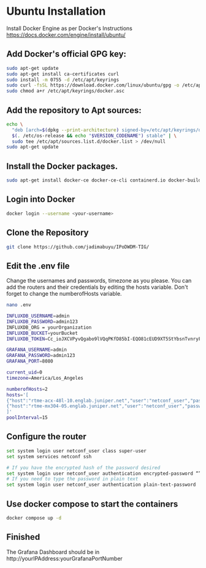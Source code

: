 # Ubuntu Installation

Install Docker Engine as per Docker's Instructions
https://docs.docker.com/engine/install/ubuntu/

## Add Docker's official GPG key:
```bash
sudo apt-get update
sudo apt-get install ca-certificates curl
sudo install -m 0755 -d /etc/apt/keyrings
sudo curl -fsSL https://download.docker.com/linux/ubuntu/gpg -o /etc/apt/keyrings/docker.asc
sudo chmod a+r /etc/apt/keyrings/docker.asc
```

## Add the repository to Apt sources:
```bash
echo \
  "deb [arch=$(dpkg --print-architecture) signed-by=/etc/apt/keyrings/docker.asc] https://download.docker.com/linux/ubuntu \
  $(. /etc/os-release && echo "$VERSION_CODENAME") stable" | \
  sudo tee /etc/apt/sources.list.d/docker.list > /dev/null
sudo apt-get update
```
## Install the Docker packages.
```bash
sudo apt-get install docker-ce docker-ce-cli containerd.io docker-buildx-plugin docker-compose-plugin
```
## Login into Docker
```bash
docker login --username <your-username>
```

## Clone the Repository
```bash
git clone https://github.com/jadimabuyu/IPoDWDM-TIG/
```

## Edit the .env file
Change the usernames and passwords, timezone as you please. You can add the routers and their credentials by editing the hosts variable.
Don't forget to change the numberofHosts variable.
```bash
nano .env
```

```bash
INFLUXDB_USERNAME=admin
INFLUXDB_PASSWORD=admin123
INFLUXDB_ORG = yourOrganization
INFLUXDB_BUCKET=yourBucket
INFLUXDB_TOKEN=Cc_ioJXCVPyvQgabo9lVQqPKfD85bI-EQO81cEUD9XT5StYbsnTvnryF5QCemXXpTdiIrJoJXbprLiQcUbbDng==

GRAFANA_USERNAME=admin
GRAFANA_PASSWORD=admin123
GRAFANA_PORT=8080

current_uid=0
timezone=America/Los_Angeles

numberofHosts=2
hosts='[
{"host":"rtme-acx-48l-10.englab.juniper.net","user":"netconf_user","passwd":"PASSWORD"},
{"host":"rtme-mx304-05.englab.juniper.net","user":"netconf_user","passwd":"PASSWORD"},
]'
poolInterval=15
```

## Configure the router
```bash
set system login user netconf_user class super-user
set system services netconf ssh

# If you have the encrypted hash of the password desired
set system login user netconf_user authentication encrypted-password “”
# If you need to type the password in plain text
set system login user netconf_user authentication plain-text-password
```


## Use docker compose to start the containers
```bash
docker compose up -d
```

## Finished
The Grafana Dashboard should be in http://yourIPAddress:yourGrafanaPortNumber
